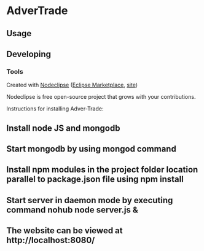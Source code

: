 

# AdverTrade



## Usage



## Developing



### Tools

Created with [Nodeclipse](https://github.com/Nodeclipse/nodeclipse-1)
 ([Eclipse Marketplace](http://marketplace.eclipse.org/content/nodeclipse), [site](http://www.nodeclipse.org))   

Nodeclipse is free open-source project that grows with your contributions.

Instructions for installing Adver-Trade:

## Install node JS and mongodb
## Start mongodb by using mongod command
## Install npm modules in the project folder location parallel to package.json file using npm install
## Start server in daemon mode by executing command nohub node server.js &
## The website can be viewed at http://localhost:8080/
 
